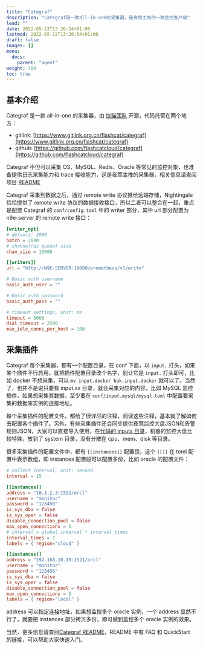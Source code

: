 ```yaml
---
title: "Categraf"
description: "Categraf是一款all-in-one的采集器，是夜莺主推的一款监控客户端"
lead: ""
date: 2022-05-12T13:26:54+01:00
lastmod: 2022-05-12T13:26:54+01:00
draft: false
images: []
menu:
  docs:
    parent: "agent"
weight: 700
toc: true
---
```


## 基本介绍

Categraf 是一款 all-in-one 的采集器，由 [快猫团队](https://flashcat.cloud) 开源，代码托管在两个地方：

- gitlink: [https://www.gitlink.org.cn/flashcat/categraf](https://www.gitlink.org.cn/flashcat/categraf)
- github: [https://github.com/flashcatcloud/categraf](https://github.com/flashcatcloud/categraf)

Categraf 不但可以采集 OS、MySQL、Redis、Oracle 等常见的监控对象，也准备提供日志采集能力和 trace 接收能力，这是夜莺主推的采集器，相关信息请查阅项目 [README](https://www.gitlink.org.cn/flashcat/categraf/tree/main/README.md)

Categraf 采集到数据之后，通过 remote write 协议推给远端存储，Nightingale 恰恰提供了 remote write 协议的数据接收接口，所以二者可以整合在一起，重点是配置 Categraf 的 `conf/config.toml` 中的 writer 部分，其中 url 部分配置为 n9e-server 的 remote write 接口：

```toml
[writer_opt]
# default: 2000
batch = 2000
# channel(as queue) size
chan_size = 10000

[[writers]]
url = "http://N9E-SERVER:19000/prometheus/v1/write"

# Basic auth username
basic_auth_user = ""

# Basic auth password
basic_auth_pass = ""

# timeout settings, unit: ms
timeout = 5000
dial_timeout = 2500
max_idle_conns_per_host = 100
```

## 采集插件

Categraf 每个采集器，都有一个配置目录，在 conf 下面，以 `input.` 打头，如果某个插件不行启用，就把插件配置目录改个名字，别让它是 `input.` 打头即可，比如 docker 不想采集，可以 `mv input.docker bak.input.docker` 就可以了。当然了，也并不是说只要有 input.xx 目录，就会采集对应的内容，比如 MySQL 监控插件，如果想采集其数据，至少要在 `conf/input.mysql/mysql.toml` 中配置要采集的数据库实例的连接地址。

每个采集插件的配置文件，都给了很详尽的注释，阅读这些注释，基本就了解如何去配置各个插件了。另外，有些采集插件还会同步提供夜莺监控大盘JSON和告警规则JSON，大家可以直接导入使用，在[代码的 inputs 目录](https://www.gitlink.org.cn/flashcat/categraf/tree/main/inputs)，机器的监控大盘比较特殊，放到了 system 目录，没有分散在 cpu、mem、disk 等目录。

很多采集插件的配置文件中，都有 `[[instances]]` 配置段，这个 `[[]]` 在 toml 配置中表示数组，即 instances 配置段可以配置多份，比如 oracle 的配置文件：

```toml
# collect interval, unit: second
interval = 15

[[instances]]
address = "10.1.2.3:1521/orcl"
username = "monitor"
password = "123456"
is_sys_dba = false
is_sys_oper = false
disable_connection_pool = false
max_open_connections = 5
# interval = global.interval * interval_times
interval_times = 1
labels = { region="cloud" }

[[instances]]
address = "192.168.10.10:1521/orcl"
username = "monitor"
password = "123456"
is_sys_dba = false
is_sys_oper = false
disable_connection_pool = false
max_open_connections = 5
labels = { region="local" }
```

address 可以指定连接地址，如果想监控多个 oracle 实例，一个 address 显然不行了，就要把 instances 部分拷贝多份，即可做到监控多个 oracle 实例的效果。

当然，更多信息请查阅[Categraf README](https://www.gitlink.org.cn/flashcat/categraf/tree/main/README.md)，README 中有 FAQ 和 QuickStart 的链接，可以帮助大家快速入门。